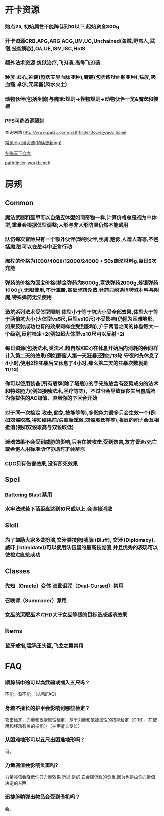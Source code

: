 # 开卡资源 #
### 购点25, 初始属性不能降低到10以下,起始资金300g ###
### 开卡资源CRB,APG,ARG,ACG,UM,UC,Unchained(盗贼,野蛮人,武僧,技能解放),OA,UE,ISM,ISC,HotS ###
### 额外法术资源:炼狱治疗,飞刃袭,高等飞刃袭 ###
### 种族:核心,神裔(包括天界血脉亚种),魔裔(包括炼狱血脉亚种),猫族,吸血裔,卓尔,元素裔(风水火土) ###
### 动物伙伴(包括坐骑)与魔宠:规则->怪物规则->动物伙伴一览&魔宠和模板 ###
### PFS可选资源限制 ###
查询网站 http://www.paizo.com/pathfinderSociety/additional

[常见不可用资源(持续更新ing)](https://github.com/yinfengd/PathfinderCustomizedRule/blob/main/%E5%B8%B8%E8%A7%81%E4%B8%8D%E5%8F%AF%E7%94%A8%E8%B5%84%E6%BA%90.md)

[冬临天下仓库](https://docs.google.com/spreadsheets/d/1fuFf-seG4kjLl8WI57m5kuU0LwQsy_FCdco-46haFJ4/edit?usp=sharing)

[pathfinder-workbench](https://pathfinder-workbench.netlify.app)

# 房规 #
## Common ##
### 魔法武器和盔甲可以自适应体型如同奇物一样,计算价格总是视为中体型,重量会根据体型调整;人形与非人形防具仍然不能通用 ###
### 队伍每次冒险只有一个额外伙伴(动物伙伴,坐骑,魅影,人造人等等,不包括魔宠)可以在战斗中正常行动 ###
### 魔杖的价格为1000/4000/12000/24000 + 50x施法材料g,每日5次充能 ###
### 弹药的价格为固定价格(精金弹药为6000g,寒铁弹药2000g,炼银弹药1000g),无限使用,不计重量,基础弹药免费.弹药只能选择特殊材料与附魔,特殊弹药无法使用 ###
###  造坑系列法术受体型限制.体型小于等于坑大小受全部效果,体型大于等于两倍坑大小(大体型vs5尺,巨型vs10尺)不受影响(仍视为困难地形,如果反射成功也有的效果同样会受到影响),介于两者之间的体型每大一个级别,反射检定+2(例如超大体型vs10尺可以反射+2) ###
###  每日资源(包括法术,类法术,超自然和Ex)在休息开始后内消耗的会同样计入第二天的效果(例如野蛮人第一天狂暴还剩2/13轮,守夜时先休息了4小时,使用2轮狂暴后又休息了4小时,那么第二天的狂暴次数就是11/13) ###
### 你可以使用装备{所有盾牌(除了塔盾)}的手来施放含有姿势成分的法术和特殊能力(例如接触法术,圣疗等等)，不过也会导致你丧失当前盾牌为你提供的AC加值、直到你的下回合开始 ###
### 对于同一次检定(攻击,豁免,技能等等),多骰能力最多只会生效一个(例如双骰取高,得知结果前/失败后重骰,双骰取低等等);相反的能力会互相抵消(例如双骰取高与双骰取低) ###
### 迷魂效果不会受到威胁的影响,只有在被攻击,受到伤害,友方昏迷/死亡或者他人用标准动作协助时才会解除 ###
### CDG只有伤害效果,没有即死效果 ###
## Spell ##
### Battering Blast 禁用 ###
### 水牢法球若下落距离达到10尺或以上,会直接消散 ###
## Skill ##
### 为了鼓励大家多做扮演,交涉类技能(唬骗 (Bluff), 交涉 (Diplomacy), 威吓 (Intimidate))可以使用队伍里的最高技能值,并且优秀的表现可以使检定直接成功. ###
## Classes ##
### 先知（Oracle）变体 双重诅咒（Dual-Cursed）禁用 ###
### 召唤师（Summoner）禁用 ###
### 女巫的沉眠巫术对HD大于女巫等级的目标造成迷魂效果 ###   
## Items ##
### 鼠牙戒指,猛犸王头盔,飞龙之翼禁用 ###
# FAQ #
### 顺势斩中途可以换武器或插入五尺吗？
不能。和不能。（JJ和FAQ）
### 身着不擅长的护甲会影响到哪些检定？
攻击检定，力量和敏捷属性检定，基于力量和敏捷属性的技能检定（CRB），在使用和移动有关的技能时（护甲擅长专长）
### 从困难地形可以五尺出困难地形吗？
可。
### 力量减值会影响负重吗?
力量减值会降低你的力量效果,所以,是的,它会降低你的负重,因为也是由你力量值决定的东西.
### 迅捷腕鞘弹出物品会受到借机吗？
会。